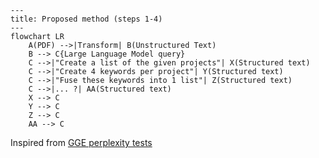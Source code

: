 ```mermaid
---
title: Proposed method (steps 1-4)
---
flowchart LR
    A(PDF) -->|Transform| B(Unstructured Text)
    B --> C{Large Language Model query}
    C -->|"Create a list of the given projects"| X(Structured text)
    C -->|"Create 4 keywords per project"| Y(Structured text)
    C -->|"Fuse these keywords into 1 list"| Z(Structured text)
    C -->|... ?| AA(Structured text)
    X --> C
    Y --> C
    Z --> C
    AA --> C
```
Inspired from [GGE perplexity tests](../../data-integration/Tests_IA.md)
